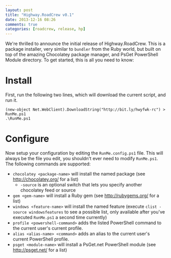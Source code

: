 ```yaml
---
layout: post
title: "Highway.RoadCrew v0.1"
date: 2013-12-16 08:26
comments: true
categories: [roadcrew, release, hp]
---
```


We're thrilled to announce the initial release of Highway.RoadCrew.  This is a package installer, very similar to `bundler` from the Ruby world, but built on top of the amazing Chocolatey package manager, and PsGet PowerShell Module directory.  To get started, this is all you need to know:

# Install

First, run the following two lines, which will download the current script, and run it.

```
(new-object Net.WebClient).DownloadString("http://bit.ly/hwyfwk-rc") > RunMe.ps1
.\RunMe.ps1
```

# Configure

Now setup your configuration by editing the `RunMe.config.ps1` file.  This will always be the file you edit, you shouldn't ever need to modify `RunMe.ps1`.  The following commands are supported:

* `chocolatey <package-name>` will install the named package (see http://chocolatey.org/ for a list)
  * `-source` is an optional switch that lets you specify another chocolatey feed or source
* `gem <gem-name>` will install a Ruby gem (see http://rubygems.org/ for a list)
* `windows <feature-name>` will install the named feature (execute `clist -source windowsfeatures` to see a possible list, only available after you've executed `RunMe.ps1` a second time currently)
* `profile <powershell-command>` adds the listed PowerShell command to the current user's current profile.
* `alias <alias-name> <command>` adds an alias to the current user's current PowerShell profile.
* `psget <module-name>` will install a PsGet.net PowerShell module (see http://psget.net/ for a list)
